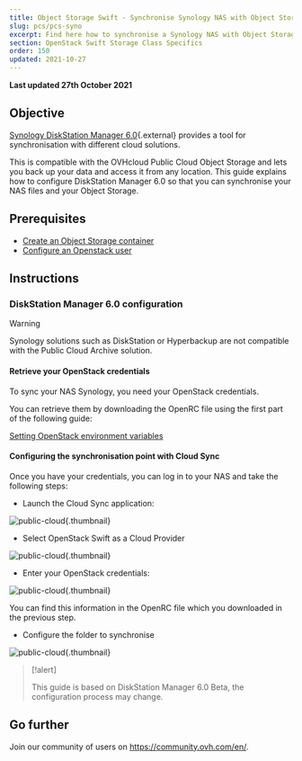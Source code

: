 ```yaml
---
title: Object Storage Swift - Synchronise Synology NAS with Object Storage
slug: pcs/pcs-syno
excerpt: Find here how to synchronise a Synology NAS with Object Storage
section: OpenStack Swift Storage Class Specifics
order: 150
updated: 2021-10-27
---
```


**Last updated 27th October 2021**

## Objective

[Synology DiskStation Manager 6.0](https://www.synology.com/en-global/dsm/6.0beta){.external} provides a tool for synchronisation with different cloud solutions.

This is compatible with the OVHcloud Public Cloud Object Storage and lets you back up your data and access it from any location. This guide explains how to configure DiskStation Manager 6.0 so that you can synchronise your NAS files and your Object Storage.


## Prerequisites

- [Create an Object Storage container](https://docs.ovh.com/ie/en/storage/object-storage/pcs/create-container/)
- [Configure an Openstack user](https://docs.ovh.com/ie/en/public-cloud/creation-and-deletion-of-openstack-user/#creating-an-openstack-user)


## Instructions

### DiskStation Manager 6.0 configuration

> [!warning]
>
> Synology solutions such as DiskStation or Hyperbackup are not compatible with the Public Cloud Archive solution.
>

#### Retrieve your OpenStack credentials

To sync your NAS Synology, you need your OpenStack credentials.

You can retrieve them by downloading the OpenRC file using the first part of the following guide:

[Setting OpenStack environment variables](https://docs.ovh.com/ie/en/public-cloud/set-openstack-environment-variables/#step-1-retrieve-the-variables)

#### Configuring the synchronisation point with Cloud Sync

Once you have your credentials, you can log in to your NAS and take the following steps:

- Launch the Cloud Sync application:

![public-cloud](images/3791.png){.thumbnail}

- Select OpenStack Swift as a Cloud Provider

![public-cloud](images/3788.png){.thumbnail}

- Enter your OpenStack credentials:

![public-cloud](images/3792.png){.thumbnail}

You can find this information in the OpenRC file which you downloaded in the previous step.

- Configure the folder to synchronise

![public-cloud](images/3790.png){.thumbnail}

> [!alert]
>
> This guide is based on DiskStation Manager 6.0 Beta, the configuration process may change.
>

## Go further

Join our community of users on <https://community.ovh.com/en/>.
